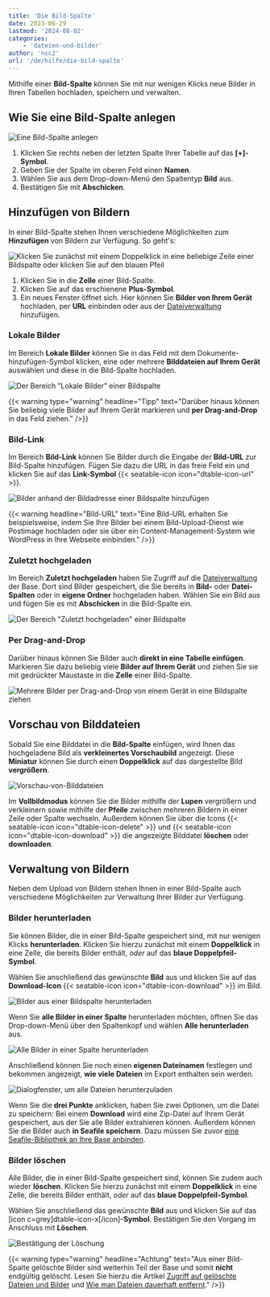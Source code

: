 ```yaml
---
title: 'Die Bild-Spalte'
date: 2023-06-29
lastmod: '2024-08-02'
categories:
    - 'dateien-und-bilder'
author: 'nsc2'
url: '/de/hilfe/die-bild-spalte'
---
```


Mithilfe einer **Bild-Spalte** können Sie mit nur wenigen Klicks neue Bilder in Ihren Tabellen hochladen, speichern und verwalten.

## Wie Sie eine Bild-Spalte anlegen

![Eine Bild-Spalte anlegen](images/create-image-column.gif)

1. Klicken Sie rechts neben der letzten Spalte Ihrer Tabelle auf das **\[+\]-Symbol**.
2. Geben Sie der Spalte im oberen Feld einen **Namen**.
3. Wählen Sie aus dem Drop-down-Menü den Spaltentyp **Bild** aus.
4. Bestätigen Sie mit **Abschicken**.

## Hinzufügen von Bildern

In einer Bild-Spalte stehen Ihnen verschiedene Möglichkeiten zum **Hinzufügen** von Bildern zur Verfügung. So geht's:

![Klicken Sie zunächst mit einem Doppelklick in eine beliebige Zeile einer Bildspalte oder klicken Sie auf den blauen Pfeil](images/open-image-column.png)

1. Klicken Sie in die **Zelle** einer Bild-Spalte.
2. Klicken Sie auf das erschienene **Plus-Symbol**.
3. Ein neues Fenster öffnet sich. Hier können Sie **Bilder von Ihrem Gerät** hochladen, per **URL** einbinden oder aus der [Dateiverwaltung](https://seatable.io/docs/dateien-und-bilder/das-dateimanagement-einer-base/) hinzufügen.

### Lokale Bilder

Im Bereich **Lokale Bilder** können Sie in das Feld mit dem Dokumente-hinzufügen-Symbol klicken, eine oder mehrere **Bilddateien auf Ihrem Gerät** auswählen und diese in die Bild-Spalte hochladen.

![Der Bereich "Lokale Bilder" einer Bildspalte](images/image-column-local-images.png)

{{< warning  type="warning" headline="Tipp"  text="Darüber hinaus können Sie beliebig viele Bilder auf Ihrem Gerät markieren und **per Drag-and-Drop** in das Feld ziehen." />}}

### Bild-Link

Im Bereich **Bild-Link** können Sie Bilder durch die Eingabe der **Bild-URL** zur Bild-Spalte hinzufügen. Fügen Sie dazu die URL in das freie Feld ein und klicken Sie auf das **Link-Symbol** {{< seatable-icon icon="dtable-icon-url" >}}.

![Bilder anhand der Bildadresse einer Bildspalte hinzufügen ](images/image-link-image-column.png)

{{< warning  headline="Bild-URL"  text="Eine Bild-URL erhalten Sie beispielsweise, indem Sie Ihre Bilder bei einem Bild-Upload-Dienst wie Postimage hochladen oder sie über ein Content-Management-System wie WordPress in Ihre Webseite einbinden." />}}

### Zuletzt hochgeladen

Im Bereich **Zuletzt hochgeladen** haben Sie Zugriff auf die [Dateiverwaltung](https://seatable.io/docs/dateien-und-bilder/das-dateimanagement-einer-base/) der Base. Dort sind Bilder gespeichert, die Sie bereits in **Bild-** oder **Datei-Spalten** oder in **eigene Ordner** hochgeladen haben. Wählen Sie ein Bild aus und fügen Sie es mit **Abschicken** in die Bild-Spalte ein.

![Der Bereich "Zuletzt hochgeladen" einer Bildspalte](images/recently-uploaded-images-image-column.png)

### Per Drag-and-Drop

Darüber hinaus können Sie Bilder auch **direkt in eine Tabelle einfügen**. Markieren Sie dazu beliebig viele **Bilder auf Ihrem Gerät** und ziehen Sie sie mit gedrückter Maustaste in die **Zelle** einer Bild-Spalte.

![Mehrere Bilder per Drag-and-Drop von einem Gerät in eine Bildspalte ziehen](images/drag-and-drop-files-into-file-column.gif)

## Vorschau von Bilddateien

Sobald Sie eine Bilddatei in die **Bild-Spalte** einfügen, wird Ihnen das hochgeladene Bild als **verkleinertes Vorschaubild** angezeigt. Diese **Miniatur** können Sie durch einen **Doppelklick** auf das dargestellte Bild **vergrößern**.

![Vorschau-von-Bilddateien](images/Vorschau-von-Bilddateien.gif)

Im **Vollbildmodus** können Sie die Bilder mithilfe der **Lupen** vergrößern und verkleinern sowie mithilfe der **Pfeile** zwischen mehreren Bildern in einer Zeile oder Spalte wechseln. Außerdem können Sie über die Icons {{< seatable-icon icon="dtable-icon-delete" >}} und {{< seatable-icon icon="dtable-icon-download" >}} die angezeigte Bilddatei **löschen** oder **downloaden**.

## Verwaltung von Bildern

Neben dem Upload von Bildern stehen Ihnen in einer Bild-Spalte auch verschiedene Möglichkeiten zur Verwaltung Ihrer Bilder zur Verfügung.

### Bilder herunterladen

Sie können Bilder, die in einer Bild-Spalte gespeichert sind, mit nur wenigen Klicks **herunterladen**. Klicken Sie hierzu zunächst mit einem **Doppelklick** in eine Zelle, die bereits Bilder enthält, _oder_ auf das **blaue Doppelpfeil-Symbol**.

Wählen Sie anschließend das gewünschte **Bild** aus und klicken Sie auf das **Download-Icon** {{< seatable-icon icon="dtable-icon-download" >}} im Bild.

![Bilder aus einer Bildspalte herunterladen](images/Dana-White.jpg)

Wenn Sie **alle Bilder in einer Spalte** herunterladen möchten, öffnen Sie das Drop-down-Menü über den Spaltenkopf und wählen **Alle herunterladen** aus.

![Alle Bilder in einer Spalte herunterladen](https://seatable.io/wp-content/uploads/2023/07/Download-all-images.png)

Anschließend können Sie noch einen **eigenen Dateinamen** festlegen und bekommen angezeigt, **wie viele Dateien** im Export enthalten sein werden.

![Dialogfenster, um alle Dateien herunterzuladen](images/Download-all-files-dialog.png)

Wenn Sie die **drei Punkte** anklicken, haben Sie zwei Optionen, um die Datei zu speichern: Bei einem **Download** wird eine Zip-Datei auf Ihrem Gerät gespeichert, aus der Sie alle Bilder extrahieren können. Außerdem können Sie die Bilder auch **in Seafile speichern**. Dazu müssen Sie zuvor [eine Seafile-Bibliothek an Ihre Base anbinden](https://seatable.io/docs/integrationen-innerhalb-von-seatable/eine-seafile-bibliothek-an-seatable-anbinden/).

### Bilder löschen

Alle Bilder, die in einer Bild-Spalte gespeichert sind, können Sie zudem auch wieder **löschen**. Klicken Sie hierzu zunächst mit einem **Doppelklick** in eine Zelle, die bereits Bilder enthält, _oder_ auf das **blaue Doppelpfeil-Symbol**.

Wählen Sie anschließend das gewünschte **Bild** aus und klicken Sie auf das \[icon c=grey\]dtable-icon-x\[/icon\]**\-Symbol**. Bestätigen Sie den Vorgang im Anschluss mit **Löschen**.

![Bestätigung der Löschung](images/confirm-delete.jpg)

{{< warning  type="warning" headline="Achtung"  text="Aus einer Bild-Spalte gelöschte Bilder sind weiterhin Teil der Base und somit **nicht** endgültig gelöscht. Lesen Sie hierzu die Artikel [Zugriff auf gelöschte Dateien und Bilder](\"https://seatable.io/docs/datei-und-bildanhaenge/zugriff-auf-geloeschte-anhaenge/\") und [Wie man Dateien dauerhaft entfernt](\"https://seatable.io/docs/datei-und-bildanhaenge/wie-man-anhaenge-dauerhaft-entfernt/\")." />}}
